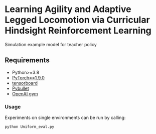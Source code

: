 
# Learning Agility and Adaptive Legged Locomotion via Curricular Hindsight Reinforcement Learning
Simulation example model for teacher policy

## Requirements
- Python>=3.8
- [PyTorch==1.9.0](https://github.com/pytorch/pytorch)
- [tensorboard](https://github.com/tensorflow/tensorboard)
- [Pybullet](https://pybullet.org/)
- [OpenAI gym](https://github.com/openai/gym)

### Usage
Experiments on single environments can be run by calling:
```
python Uniform_eval.py
```

